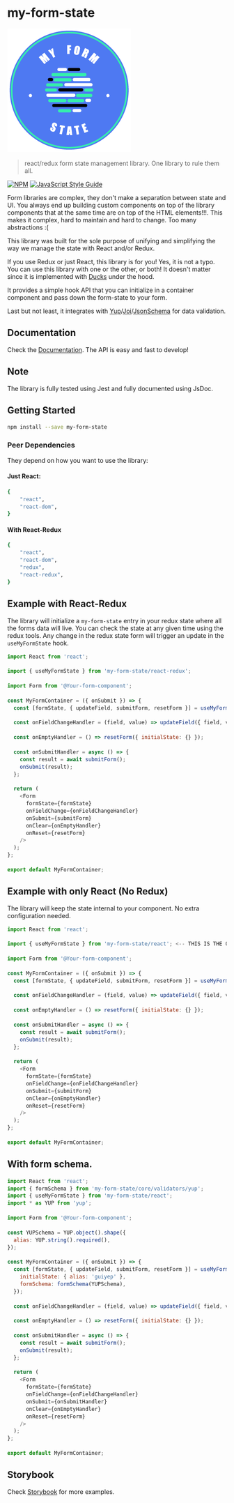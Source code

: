 # my-form-state

![logo](logo.png)

> react/redux form state management library.  One library to rule them all.

[![NPM](https://img.shields.io/npm/v/my-form-state.svg)](https://www.npmjs.com/package/my-form-state) [![JavaScript Style Guide](https://img.shields.io/badge/code_style-standard-brightgreen.svg)](https://standardjs.com)

Form libraries are complex, they don't make a separation between state and UI. You always end up building custom components on top of the library components that at the same time are on top of the HTML elements!!!. This makes it complex, hard to maintain and hard to change. Too many abstractions :(

This library was built for the sole purpose of unifying and simplifying the way we manage the state with React and/or Redux.

If you use Redux or just React, this library is for you! Yes, it is not a typo. You can use this library with one or the other, or both! It doesn't matter since it is implemented with [Ducks](https://github.com/erikras/ducks-modular-redux) under the hood.

It provides a simple hook API that you can initialize in a container component and pass down the form-state to your form.

Last but not least, it integrates with [Yup](https://github.com/jquense/yup)/[Joi](https://github.com/hapijs/joi)/[JsonSchema](https://json-schema.org/) for data validation.

## Documentation

Check the [Documentation](https://docs-my-form-state.netlify.com/). The API is easy and fast to develop!

## Note

The library is fully tested using Jest and fully documented using JsDoc.

## Getting Started

```bash
npm install --save my-form-state
```

### Peer Dependencies

They depend on how you want to use the library:

#### Just React:

```bash
{
    "react",
    "react-dom",
}
```

#### With React-Redux

```bash
{
    "react",
    "react-dom",
    "redux",
    "react-redux",
}
```

## Example with React-Redux

The library will initialize a `my-form-state` entry in your redux state where all the forms data will live. You can check the state at any given time using the redux tools. Any change in the redux state form will trigger an update in the `useMyFormState` hook.

```js
import React from 'react';

import { useMyFormState } from 'my-form-state/react-redux';

import Form from '@Your-form-component';

const MyFormContainer = ({ onSubmit }) => {
  const [formState, { updateField, submitForm, resetForm }] = useMyFormState();

  const onFieldChangeHandler = (field, value) => updateField({ field, value });

  const onEmptyHandler = () => resetForm({ initialState: {} });

  const onSubmitHandler = async () => {
    const result = await submitForm();
    onSubmit(result);
  };

  return (
    <Form
      formState={formState}
      onFieldChange={onFieldChangeHandler}
      onSubmit={submitForm}
      onClear={onEmptyHandler}
      onReset={resetForm}
    />
  );
};

export default MyFormContainer;
```

## Example with only React (No Redux)

The library will keep the state internal to your component. No extra configuration needed.

```js
import React from 'react';

import { useMyFormState } from 'my-form-state/react'; <-- THIS IS THE ONLY DIFFERENCE ;) -->

import Form from '@Your-form-component';

const MyFormContainer = ({ onSubmit }) => {
  const [formState, { updateField, submitForm, resetForm }] = useMyFormState();

  const onFieldChangeHandler = (field, value) => updateField({ field, value });

  const onEmptyHandler = () => resetForm({ initialState: {} });

  const onSubmitHandler = async () => {
    const result = await submitForm();
    onSubmit(result);
  };

  return (
    <Form
      formState={formState}
      onFieldChange={onFieldChangeHandler}
      onSubmit={submitForm}
      onClear={onEmptyHandler}
      onReset={resetForm}
    />
  );
};

export default MyFormContainer;
```

## With form schema.

```js
import React from 'react';
import { formSchema } from 'my-form-state/core/validators/yup';
import { useMyFormState } from 'my-form-state/react';
import * as YUP from 'yup';

import Form from '@Your-form-component';

const YUPSchema = YUP.object().shape({
  alias: YUP.string().required(),
});

const MyFormContainer = ({ onSubmit }) => {
  const [formState, { updateField, submitForm, resetForm }] = useMyFormState({
    initialState: { alias: 'guiyep' },
    formSchema: formSchema(YUPSchema),
  });

  const onFieldChangeHandler = (field, value) => updateField({ field, value });

  const onEmptyHandler = () => resetForm({ initialState: {} });

  const onSubmitHandler = async () => {
    const result = await submitForm();
    onSubmit(result);
  };

  return (
    <Form
      formState={formState}
      onFieldChange={onFieldChangeHandler}
      onSubmit={onSubmitHandler}
      onClear={onEmptyHandler}
      onReset={resetForm}
    />
  );
};

export default MyFormContainer;
```

## Storybook

Check [Storybook](https://storybook-my-form-state.netlify.com/) for more examples.
